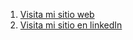 1. [Visita mi sitio web](www.340.com.co)
2. [Visita mi sitio en linkedIn](www.linkedin.com/in/jorgeabadnietolopez)
